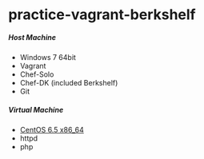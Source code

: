 # practice-vagrant-berkshelf

##### Host Machine
- Windows 7 64bit
- Vagrant
- Chef-Solo
- Chef-DK (included Berkshelf)
- Git

##### Virtual Machine
- [CentOS 6.5 x86_64](https://github.com/2creatives/vagrant-centos/releases)
- httpd
- php